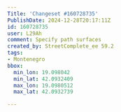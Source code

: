 ```yaml
---
Title: 'Changeset #160728735'
PublishDate: 2024-12-28T20:17:11Z
id: 160728735
user: L29Ah
comment: Specify path surfaces
created_by: StreetComplete_ee 59.2
tags:
- Montenegro
bbox:
  min_lon: 19.098042
  min_lat: 42.0932409
  max_lon: 19.0980512
  max_lat: 42.0932739

---
```

